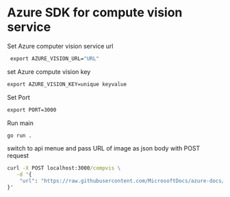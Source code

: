 # Azure SDK for compute vision service

Set Azure computer vision service url
```cmd
 export AZURE_VISION_URL="URL"
 ```

set Azure compute vision key
```cmd
export AZURE_VISION_KEY=unique keyvalue
```
Set Port 
```cmd
export PORT=3000
```
Run main

```cmd
go run .
```

switch to api menue and pass URL of image as json body with POST request
```cmd
curl -X POST localhost:3000/compvis \
   -d '{
    "url": "https://raw.githubusercontent.com/MicrosoftDocs/azure-docs/master/articles/cognitive-services/Computer-vision/Images/readsample.jpg"
}'
